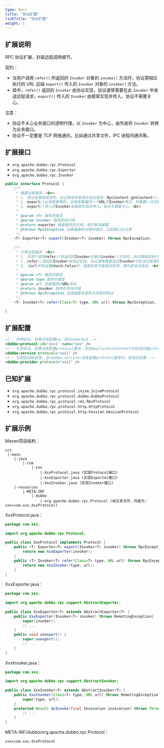 ```yaml
---
type: docs
title: "协议扩展"
linkTitle: "协议扩展"
weight: 1
---
```


## 扩展说明

RPC 协议扩展，封装远程调用细节。

契约：

* 当用户调用 `refer()` 所返回的 `Invoker` 对象的 `invoke()` 方法时，协议需相应执行同 URL 远端 `export()` 传入的 `Invoker` 对象的 `invoke()` 方法。
* 其中，`refer()` 返回的 `Invoker` 由协议实现，协议通常需要在此 `Invoker` 中发送远程请求，`export()` 传入的 `Invoker` 由框架实现并传入，协议不需要关心。

注意：

* 协议不关心业务接口的透明代理，以 `Invoker` 为中心，由外层将 `Invoker` 转换为业务接口。
* 协议不一定要是 TCP 网络通讯，比如通过共享文件，IPC 进程间通讯等。

## 扩展接口

* `org.apache.dubbo.rpc.Protocol`
* `org.apache.dubbo.rpc.Exporter`
* `org.apache.dubbo.rpc.Invoker`

```java
public interface Protocol {
    /**
     * 暴露远程服务：<br>
     * 1. 协议在接收请求时，应记录请求来源方地址信息：RpcContext.getContext().setRemoteAddress();<br>
     * 2. export()必须是幂等的，也就是暴露同一个URL的Invoker两次，和暴露一次没有区别。<br>
     * 3. export()传入的Invoker由框架实现并传入，协议不需要关心。<br>
     * 
     * @param <T> 服务的类型
     * @param invoker 服务的执行体
     * @return exporter 暴露服务的引用，用于取消暴露
     * @throws RpcException 当暴露服务出错时抛出，比如端口已占用
     */
    <T> Exporter<T> export(Invoker<T> invoker) throws RpcException;
 
    /**
     * 引用远程服务：<br>
     * 1. 当用户调用refer()所返回的Invoker对象的invoke()方法时，协议需相应执行同URL远端export()传入的Invoker对象的invoke()方法。<br>
     * 2. refer()返回的Invoker由协议实现，协议通常需要在此Invoker中发送远程请求。<br>
     * 3. 当url中有设置check=false时，连接失败不能抛出异常，需内部自动恢复。<br>
     * 
     * @param <T> 服务的类型
     * @param type 服务的类型
     * @param url 远程服务的URL地址
     * @return invoker 服务的本地代理
     * @throws RpcException 当连接服务提供方失败时抛出
     */
    <T> Invoker<T> refer(Class<T> type, URL url) throws RpcException;
 
}
```

## 扩展配置

```xml
<!-- 声明协议，如果没有配置id，将以name为id -->
<dubbo:protocol id="xxx1" name="xxx" />
<!-- 引用协议，如果没有配置protocol属性，将在ApplicationContext中自动扫描protocol配置 -->
<dubbo:service protocol="xxx1" />
<!-- 引用协议缺省值，当<dubbo:service>没有配置prototol属性时，使用此配置 -->
<dubbo:provider protocol="xxx1" />
```

## 已知扩展

* `org.apache.dubbo.rpc.protocol.injvm.InjvmProtocol`
* `org.apache.dubbo.rpc.protocol.dubbo.DubboProtocol`
* `org.apache.dubbo.rpc.protocol.rmi.RmiProtocol`
* `org.apache.dubbo.rpc.protocol.http.HttpProtocol`
* `org.apache.dubbo.rpc.protocol.http.hessian.HessianProtocol`

## 扩展示例

Maven项目结构：

```
src
 |-main
    |-java
        |-com
            |-xxx
                |-XxxProtocol.java (实现Protocol接口)
                |-XxxExporter.java (实现Exporter接口)
                |-XxxInvoker.java (实现Invoker接口)
    |-resources
        |-META-INF
            |-dubbo
                |-org.apache.dubbo.rpc.Protocol (纯文本文件，内容为：xxx=com.xxx.XxxProtocol)
```

XxxProtocol.java：

```java
package com.xxx;
 
import org.apache.dubbo.rpc.Protocol;
 
public class XxxProtocol implements Protocol {
    public <T> Exporter<T> export(Invoker<T> invoker) throws RpcException {
        return new XxxExporter(invoker);
    }
    public <T> Invoker<T> refer(Class<T> type, URL url) throws RpcException {
        return new XxxInvoker(type, url);
    }
}
```

XxxExporter.java：

```java
package com.xxx;
 
import org.apache.dubbo.rpc.support.AbstractExporter;
 
public class XxxExporter<T> extends AbstractExporter<T> {
    public XxxExporter(Invoker<T> invoker) throws RemotingException{
        super(invoker);
        // ...
    }
    public void unexport() {
        super.unexport();
        // ...
    }
}
```

XxxInvoker.java：

```java
package com.xxx;
 
import org.apache.dubbo.rpc.support.AbstractInvoker;
 
public class XxxInvoker<T> extends AbstractInvoker<T> {
    public XxxInvoker(Class<T> type, URL url) throws RemotingException{
        super(type, url);
    }
    protected Result doInvoke(final Invocation invocation) throws Throwable {
        // ...
    }
}
```

META-INF/dubbo/org.apache.dubbo.rpc.Protocol：

```properties
xxx=com.xxx.XxxProtocol
```
